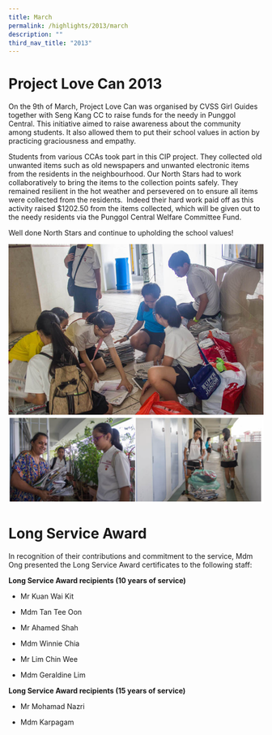 ```yaml
---
title: March
permalink: /highlights/2013/march
description: ""
third_nav_title: "2013"
---
```

# Project Love Can 2013
On the 9th of March, Project Love Can was organised by CVSS Girl Guides together with Seng Kang CC to raise funds for the needy in Punggol Central. This initiative aimed to raise awareness about the community among students. It also allowed them to put their school values in action by practicing graciousness and empathy.  
  
Students from various CCAs took part in this CIP project. They collected old unwanted items such as old newspapers and unwanted electronic items from the residents in the neighbourhood. Our North Stars had to work collaboratively to bring the items to the collection points safely. They remained resilient in the hot weather and persevered on to ensure all items were collected from the residents.  Indeed their hard work paid off as this activity raised $1202.50 from the items collected, which will be given out to the needy residents via the Punggol Central Welfare Committee Fund.
  
Well done North Stars and continue to upholding the school values!

![](/images/projlovecan01.jpeg)
![](/images/projlovecan02.png)

# Long Service Award
In recognition of their contributions and commitment to the service, Mdm Ong presented the Long Service Award certificates to the following staff:

**Long Service Award recipients (10 years of service)**

- Mr Kuan Wai Kit

- Mdm Tan Tee Oon

- Mr Ahamed Shah

- Mdm Winnie Chia

- Mr Lim Chin Wee

- Mdm Geraldine Lim

**Long Service Award recipients (15 years of service)**

- Mr Mohamad Nazri

- Mdm Karpagam